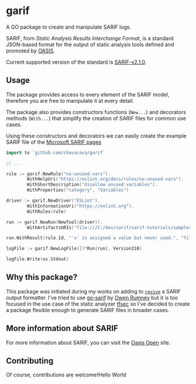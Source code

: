 # garif

A GO package to create and manipulate SARIF logs.

SARIF, from _Static Analysis Results Interchange Format_, is a standard JSON-based format for the output of static analysis tools defined and promoted by [OASIS](https://www.oasis-open.org/).

Current supported version of the standard is [SARIF-v2.1.0](https://docs.oasis-open.org/sarif/sarif/v2.1.0/csprd01/sarif-v2.1.0-csprd01.html
).

## Usage

The package provides access to every element of the SARIF model, therefore you are free to manipulate it at every detail.

The package also provides constructors functions (`New...`) and decorators methods (`With...`) that simplify the creation of SARIF files for common use cases.

Using these constructors and decorators we can easily create the example SARIF file of the [Microsoft SARIF pages](https://github.com/microsoft/sarif-tutorials/blob/master/docs/1-Introduction.md)


```go
import to `github.com/chavacava/garif`

// ...

rule := garif.NewRule("no-unused-vars").
		WithHelpUri("https://eslint.org/docs/rules/no-unused-vars").
		WithShortDescription("disallow unused variables").
		WithProperties("category", "Variables")

driver := garif.NewDriver("ESLint").
		WithInformationUri("https://eslint.org").
		WithRules(rule)

run := garif.NewRun(NewTool(driver)).
		WithArtifactsURIs("file:///C:/dev/sarif/sarif-tutorials/samples/Introduction/simple-example.js")

run.WithResult(rule.Id, "'x' is assigned a value but never used.", "file:///C:/dev/sarif/sarif-tutorials/samples/Introduction/simple-example.js", 1, 5)

logFile := garif.NewLogFile([]*Run{run}, Version210)

logFile.Write(os.Stdout)
```

## Why this package?
This package was initiated during my works on adding to [`revive`](https://github.com/mgechev/revive) a SARIF output formatter.
I've tried to use [go-sarif](https://github.com/owenrumney/go-sarif) by [Owen Rumney](https://github.com/owenrumney) but it is too focused in the use case of the static analyzer [tfsec](https://tfsec.dev) so I've decided to create a package flexible enough to generate SARIF files in broader cases.

## More information about SARIF
For more information about SARIF, you can visit the [Oasis Open](https://www.oasis-open.org/committees/tc_home.php?wg_abbrev=sarif) site.


## Contributing 
Of course, contributions are welcome!Hello World
